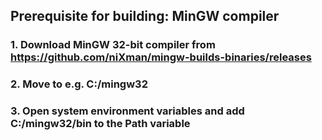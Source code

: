 ## Prerequisite for building: MinGW compiler
### 1. Download MinGW 32-bit compiler from https://github.com/niXman/mingw-builds-binaries/releases
### 2. Move to e.g. C:/mingw32
### 3. Open system environment variables and add C:/mingw32/bin to the Path variable